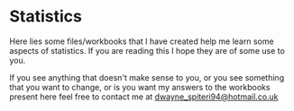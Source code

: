 # Statistics

Here lies some files/workbooks that I have created  help me learn some aspects of statistics. If you are reading this I hope they are of some use to you.

If you see anything that doesn't make sense to you, or you see something that you want to change, or is you want my answers to the workbooks present here feel free to contact me at dwayne_spiteri94@hotmail.co.uk
